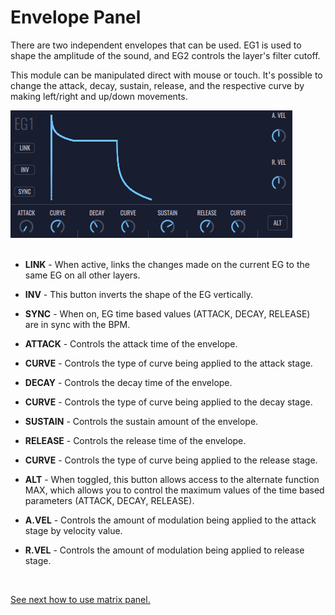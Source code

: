 # Envelope Panel

There are two independent envelopes that can be used. EG1 is used to shape the amplitude of the sound, and EG2 controls the layer's filter cutoff.

This module can be manipulated direct with mouse or touch. It's possible to change the attack, decay, sustain, release, and the respective curve by making left/right and up/down movements.

<img src="images/envelope-panel.png" style="padding: 0px; bottom-padding: 0px;"/>

<br/>
<br/>

- **LINK** - When active, links the changes made on the current EG to the same EG on all other layers.

- **INV** - This button inverts the shape of the EG vertically.

- **SYNC** - When on, EG time based values (ATTACK, DECAY, RELEASE) are in sync with the BPM.

- **ATTACK** - Controls the attack time of the envelope.

- **CURVE** - Controls the type of curve being applied to the attack stage.

- **DECAY** - Controls the decay time of the envelope.

- **CURVE** - Controls the type of curve being applied to the decay stage.

- **SUSTAIN** - Controls the sustain amount of the envelope.

- **RELEASE** - Controls the release time of the envelope.

- **CURVE** - Controls the type of curve being applied to the release stage.

- **ALT** - When toggled, this button allows access to the alternate function MAX, which allows you to control the maximum values of the time based parameters (ATTACK, DECAY, RELEASE).

- **A.VEL** - Controls the amount of modulation being applied to the attack stage by velocity value.

- **R.VEL** - Controls the amount of modulation being applied to release stage.

<br/>

[See next how to use matrix panel.](matrix-panel)
